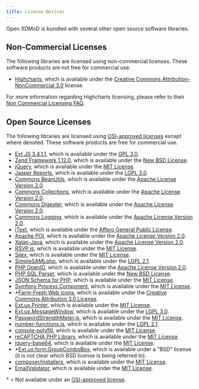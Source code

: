 ```yaml
---
title: License Notices
---
```


Open XDMoD is bundled with several other open source software libraries.

Non-Commercial Licenses
-----------------------

The following libraries are licensed using non-commercial licenses.
These software products are not free for commercial use.

- [Highcharts](http://shop.highsoft.com/highcharts.html), which is
  available under the
  [Creative Commons Attribution-NonCommercial 3.0][cc-by-nc-3.0] license.

For more information regarding Highcharts licensing, please refer to
their [Non Commercial Licensing FAQ][highcharts-non-commerical-faq].

[highcharts-non-commerical-faq]: https://shop.highsoft.com/faq/non-commercial

Open Source Licenses
--------------------

The following libraries are licensed using [OSI-approved licenses][osi] except
where denoted. These software products are free for commercial use.

- [Ext JS 3.4.1.1](http://www.sencha.com/products/extjs/), which is
  available under the [GPL 3.0][gpl3].
- [Zend Framework 1.12.0](http://framework.zend.com/), which is available
  under the [New BSD License][new-bsd].
- [jQuery](http://jquery.com/), which is available under the
  [MIT License][mit].
- [Jasper Reports](http://community.jaspersoft.com/project/jasperreports-library),
  which is available under the [LGPL 3.0][lgpl3].
- [Commons BeanUtils](http://commons.apache.org/proper/commons-beanutils/),
  which is available under the [Apache License Version 2.0][apache2].
- [Commons Collections](http://commons.apache.org/proper/commons-collections/),
  which is available under the [Apache License Version 2.0][apache2].
- [Commons Digester](http://commons.apache.org/proper/commons-digester/),
  which is available under the [Apache License Version 2.0][apache2].
- [Commons Logging](http://commons.apache.org/proper/commons-logging/),
  which is available under the [Apache License Version 2.0][apache2].
- [iText](http://itextpdf.com/), which is available under the
  [Affero General Public License][agpl].
- [Apache POI](http://poi.apache.org/), which is available under the
  [Apache License Version 2.0][apache2].
- [Xalan-Java](http://xml.apache.org/xalan-j/), which is available under
  the [Apache License Version 2.0][apache2].
- [RSVP.js](https://github.com/tildeio/rsvp.js), which is available
  under the [MIT License][mit].
- [Silex](http://silex.sensiolabs.org), which is available under the
  [MIT License][mit].
- [SimpleSAMLphp](https://simplesamlphp.org), which is available under the
  [LGPL 2.1][lgpl2.1].
- [PHP OpenID](https://github.com/openid/php-openid), which is available under
  the [Apache License Version 2.0][apache2].
- [PHP SQL Parser](http://code.google.com/p/php-sql-parser/), which is
  available under the [New BSD License][new-bsd].
- [JSON Schema for PHP](https://github.com/justinrainbow/json-schema), which is
  available under the [MIT License][mit].
- [Symfony Process Component](https://symfony.com/components/Process), which is
  available under the [MIT License][mit].
- \*[Farm-Fresh Web Icons](http://www.fatcow.com/free-icons), which is available
  under the [Creative Commons Attribution 3.0 License][cc-by-3.0].
- [Ext.ux.Printer](https://github.com/edspencer/Ext.ux.Printer), which is
  available under the [MIT License][mit].
- [Ext.ux.MessageWindow](http://extjs.com/forum/showthread.php?t=48135), which
  is available under the [LGPL 3.0][lgpl3].
- [PasswordStrengthMeter.js](http://geekwisdom.com), which is available under
  the [MIT License][mit].
- [number-functions.js](http://www.xaprb.com/blog/2006/01/05/javascript-number-formatting/),
  which is available under the [LGPL 2.1][lgpl2.1].
- [console-polyfill](https://github.com/paulmillr/console-polyfill), which is
  available under the [MIT License][mit].
- [reCAPTCHA PHP Library](https://developers.google.com/recaptcha/old/docs/php),
  which is available under the [MIT License][mit].
- [jquery-base64](https://github.com/carlo/jquery-base64), which is available
  under the [MIT License][mit].
- \*[Ext.ux.form.GroupComboBox](https://www.sencha.com/forum/showthread.php?45412-Ext-ux-form-GroupComboBox),
  which is available under a "BSD" license (it is not clear which BSD license
  is being referred to).
- [composer/installers](https://composer.github.io/installers), which is
  available under the [MIT License][mit].
- [EmailValidator](https://github.com/egulias/EmailValidator), which is
  available under the [MIT License][mit].

\* = Not available under an [OSI-approved license][osi].

[osi]:          http://opensource.org/licenses
[gpl3]:         http://www.gnu.org/licenses/gpl-3.0.txt
[new-bsd]:      https://opensource.org/licenses/BSD-3-Clause
[mit]:          http://en.wikipedia.org/wiki/MIT_License
[cc-by-3.0]:    https://creativecommons.org/licenses/by/3.0/us/legalcode
[cc-by-nc-3.0]: http://creativecommons.org/licenses/by-nc/3.0/legalcode
[lgpl2.1]:      https://www.gnu.org/licenses/lgpl-2.1.txt
[lgpl3]:        http://www.gnu.org/licenses/lgpl-3.0.txt
[agpl]:         http://www.gnu.org/licenses/agpl-3.0.txt
[apache2]:      http://www.apache.org/licenses/LICENSE-2.0
